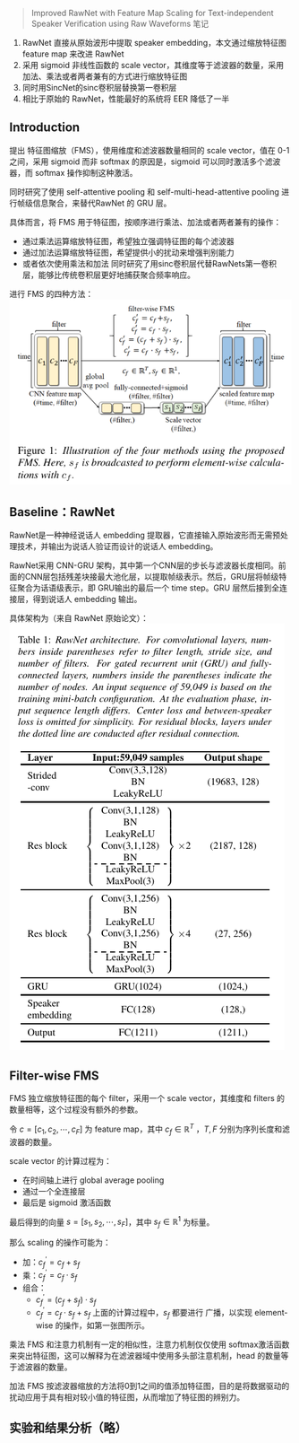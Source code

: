 > Improved RawNet with Feature Map Scaling for Text-independent Speaker Verification using Raw Waveforms 笔记


1. RawNet 直接从原始波形中提取 speaker embedding，本文通过缩放特征图 feature map 来改进 RawNet
2. 采用 sigmoid 非线性函数的 scale vector，其维度等于滤波器的数量，采用加法、乘法或者两者兼有的方式进行缩放特征图
3. 同时用SincNet的sinc卷积层替换第一卷积层
4. 相比于原始的 RawNet，性能最好的系统将 EER 降低了一半

## Introduction

提出 特征图缩放（FMS），使用维度和滤波器数量相同的 scale vector，值在 0-1 之间，采用 sigmoid 而非 softmax 的原因是，sigmoid 可以同时激活多个滤波器，而 softmax 操作抑制这种激活。

同时研究了使用 self-attentive pooling 和 self-multi-head-attentive pooling 进行帧级信息聚合，来替代RawNet 的 GRU 层。

具体而言，将 FMS 用于特征图，按顺序进行乘法、加法或者两者兼有的操作：
+ 通过乘法运算缩放特征图，希望独立强调特征图的每个滤波器
+ 通过加法运算缩放特征图，希望提供小的扰动来增强判别能力
+ 或者依次使用乘法和加法
同时研究了用sinc卷积层代替RawNets第一卷积层，能够比传统卷积层更好地捕获聚合频率响应。

进行 FMS 的四种方法：![](./image/Pasted%20image%2020221129104428.png)


## Baseline：RawNet

  
RawNet是一种神经说话人 embedding  提取器，它直接输入原始波形而无需预处理技术，并输出为说话人验证而设计的说话人 embedding。

RawNet采用 CNN-GRU 架构，其中第一个CNN层的步长与滤波器长度相同。前面的CNN层包括残差块接最大池化层，以提取帧级表示。然后，GRU层将帧级特征聚合为话语级表示，即 GRU输出的最后一个 time step。GRU 层然后接到全连接层，得到说话人 embedding 输出。

具体架构为（来自 RawNet 原始论文）：![](./image/Pasted%20image%2020221129110807.png)

## Filter-wise FMS

FMS 独立缩放特征图的每个 filter，采用一个 scale vector，其维度和 filters 的数量相等，这个过程没有额外的参数。

令 $c=\left[c_1, c_2, \cdots, c_F\right]$ 为 feature map，其中 $c_f \in \mathbb{R}^T$ ，$T ,F$ 分别为序列长度和滤波器的数量。

scale vector 的计算过程为：
+ 在时间轴上进行 global average pooling 
+ 通过一个全连接层
+ 最后是 sigmoid 激活函数

最后得到的向量 $s=\left[s_1, s_2, \cdots, s_F\right]$，其中 $s_f \in \mathbb{R}^1$ 为标量。

那么 scaling 的操作可能为：
+ 加：$c_f^{\prime}=c_f+s_f$
+ 乘：$c_f^{\prime}=c_f \cdot s_f$
+ 组合：
	+ $c_f^{\prime}=\left(c_f+s_f\right) \cdot s_f$
	+ $c_f^{\prime}=c_f \cdot s_f+s_f$
上面的计算过程中，$s_f$ 都要进行 广播，以实现 element-wise 的操作，如第一张图所示。

乘法 FMS 和注意力机制有一定的相似性，注意力机制仅仅使用 softmax激活函数 来突出特征图，这可以解释为在滤波器域中使用多头部注意机制，head 的数量等于滤波器的数量。

加法 FMS 按滤波器缩放的方法将0到1之间的值添加特征图，目的是将数据驱动的扰动应用于具有相对较小值的特征图，从而增加了特征图的辨别力。


## 实验和结果分析（略）